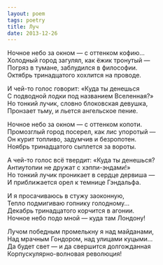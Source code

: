 ```yaml
---
layout: poem
tags: poetry
title: Луч
date: 2013-12-26
---
```


Ночное небо за окном — с оттенком кофию...<br>
Холодный город загулял, как ёжик тронутый&nbsp;—<br>
Погряз в тумане, заблудился в философии.<br>
Октябрь тринадцатого хохлится на проводе.<br>

И чей-то голос говорит: «Куда ты денешься<br>
С подводной лодки под названием Вселенная?»<br>
Но тонкий лучик, словно блоковская девушка,<br>
Пронзает тьму, и льется ангельское пение.<br>

Ночное небо за окном — с оттенком копоти.<br>
Промозглый город посерел, как лис упоротый&nbsp;—<br>
Он курит топливо, задумчив и безропотен.<br>
Ноябрь тринадцатого сыплется за вороты.<br>

А чей-то голос всё твердит: «Куда ты денешься?<br>
Антиутопии не дружат с хэппи-эндами!»<br>
Но тонкий лучик проникает в сердце дервиша&nbsp;—<br>
И приближается орел к темнице Гэндальфа.<br>

И я просачиваюсь в стужу заоконную,<br>
Тепло подмигиваю гопнику голодному...<br>
Декабрь тринадцатого корчится в агонии.<br>
Ночное небо подо мной — куда там Лондону!<br>

Лучом победным промелькну я над майданами,<br>
Над мрачным Гондором, над улицами куцыми...<br>
Да будет свет — и да свершится долгожданная<br>
Корпускулярно-волновая революция!
